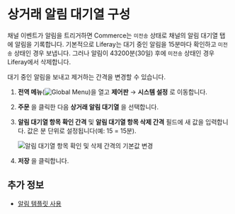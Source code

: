 # 상거래 알림 대기열 구성

채널 이벤트가 알림을 트리거하면 Commerce는 `미전송` 상태로 채널의 알림 대기열 탭에 알림을 기록합니다. 기본적으로 Liferay는 대기 중인 알림을 15분마다 확인하고 `미전송` 상태인 경우 보냅니다. 그러나 알림이 43200분(30일) 후에 `미전송` 상태인 경우 Liferay에서 삭제합니다.

대기 중인 알림을 보내고 제거하는 간격을 변경할 수 있습니다.

1. **전역 메뉴**(![Global Menu](../../images/icon-applications-menu.png))을 열고 **제어판** &rarr; **시스템 설정** 로 이동합니다.

1. **주문** 을 클릭한 다음 **상거래 알림 대기열** 을 선택합니다.

1. **알림 대기열 항목 확인 간격** 및 **알림 대기열 항목 삭제 간격** 필드에 새 값을 입력합니다. 값은 분 단위로 설정됩니다(예: 15 = 15분).

   ![알림 대기열 항목 확인 및 삭제 간격의 기본값 변경](./configuring-the-commerce-notification-queue/images/01.png)

1. **저장** 을 클릭합니다.

## 추가 정보

* [알림 템플릿 사용](./using-notification-templates.md)
